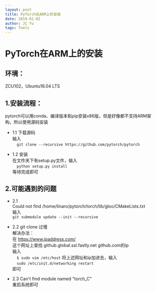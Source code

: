 ```yaml
---
layout: post
title: PyTorch在ARM上的安装
date: 2019-01-02
author: JC Yu
tags: Tools
---
```


# PyTorch在ARM上的安装

## 环境：  
ZCU102，Ubuntu16.04 LTS  

## 1.安装流程：  
pytorch可以用conda、编译版本和pip安装x86版，但是好像都不支持ARM架构，所以使用源码安装
* 1.1 下载源码  
输入  
&emsp;```git clone --recursive https://github.com/pytorch/pytorch```  

* 1.2 安装  
在文件夹下有setup.py文件，输入  
&emsp;```python setup.py install```  
等待完成即可

## 2.可能遇到的问题   

* 2.1  
	Could not find /home/linaro/pytorch/torch/lib/gloo/CMakeLists.txt  
输入  
```git submodule update --init --recursive```  

* 2.2  git clone 过慢  
解决办法：  
在 https://www.ipaddress.com/  
这个网址上查找  github.global.ssl.fastly.net github.com的ip  
输入  
&emsp;```$ sudo vim /etc/host```
将上述网址和ip加进去，输入  
&emsp;```sudo /etc/init.d/networking restart```  
即可 

* 2.3  Can't find module named "torch_C"  
重启系统即可